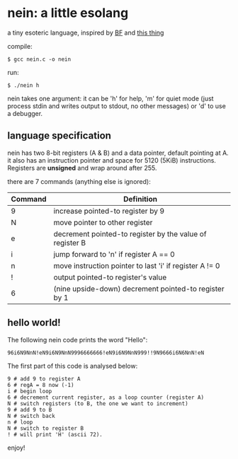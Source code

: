 # nein: a little esolang

a tiny esoteric language, inspired by [BF](https://en.wikipedia.org/wiki/Brainfuck) and [this thing](https://www.youtube.com/watch?v=GVC_g68nUpo)

compile:

    $ gcc nein.c -o nein
    
run:

    $ ./nein h
    
nein takes one argument: it can be 'h' for help, 'm' for quiet mode (just process stdin and writes output to stdout, no other messages) or 'd' to use a debugger.


## language specification

nein has two 8-bit registers (A & B) and a data pointer, default pointing at A.
it also has an instruction pointer and space for 5120 (5KiB) instructions. Registers are
**unsigned** and wrap around after 255.

there are 7 commands (anything else is ignored):

| Command | Definition |
| ------- | ---------- |
| 9       | increase pointed-to register by 9 |
| N       | move pointer to other register |
| e       | decrement pointed-to register by the value of register B
| i       | jump forward to 'n' if register A == 0 |
| n       | move instruction pointer to last 'i' if register A != 0 |
| !       | output pointed-to register's value |
| 6       | (nine upside-down) decrement pointed-to register by 1 |

## hello world!

The following nein code prints the word "Hello":

    96i6N9NnN!eN9i6N9NnN9996666666!eN9i6N9NnN999!!9N9666i6N6NnN!eN

The first part of this code is analysed below:

    9 # add 9 to register A
    6 # regA = 8 now (-1)
    i # begin loop
    6 # decrement current register, as a loop counter (register A)
    N # switch registers (to B, the one we want to increment)
    9 # add 9 to B
    N # switch back
    n # loop
    N # switch to register B
    ! # will print 'H' (ascii 72).
    
enjoy!